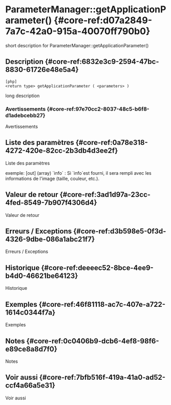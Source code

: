 # ParameterManager::getApplicationParameter() {#core-ref:d07a2849-7a7c-42a0-915a-40070ff790b0}

<div class="short-description">
<span class="fixme template">short description for ParameterManager::getApplicationParameter()</span>
</div>
<!--
<div class="applicability">
Obsolète depuis #.#.#
</div>
-->

## Description {#core-ref:6832e3c9-2594-47bc-8830-61726e48e5a4}

    [php]
    <return type> getApplicationParameter ( <parameters> )

<span class="fixme template">long description</span>

### Avertissements {#core-ref:97e70cc2-8037-48c5-b6f8-d1adebcebb27}

<span class="fixme template">Avertissements</span>

## Liste des paramètres {#core-ref:0a78e318-4272-420e-82cc-2b3db4d3ee2f}

<span class="fixme template">Liste des paramètres</span>

<div class="fixme template">
exemple:  
[out] (array) `info`
:   Si `info`est fourni, il sera rempli avec les informations de l'image (taille, couleur, etc.).
</div>

## Valeur de retour {#core-ref:3ad1d97a-23cc-4fed-8549-7b907f4306d4}

<span class="fixme template">Valeur de retour</span>

## Erreurs / Exceptions {#core-ref:d3b598e5-0f3d-4326-9dbe-086a1abc21f7}

<span class="fixme template">Erreurs / Exceptions</span>

## Historique {#core-ref:deeeec52-8bce-4ee9-b4d0-46621be64123}

<span class="fixme template">Historique</span>

## Exemples {#core-ref:46f81118-ac7c-407e-a722-1614c0344f7a}

<span class="fixme template">Exemples</span>

## Notes {#core-ref:0c0406b9-dcb6-4ef8-98f6-e89ce8a8d7f0}

<span class="fixme template">Notes</span>

## Voir aussi {#core-ref:7bfb516f-419a-41a0-ad52-ccf4a66a5e31}

<span class="fixme template">Voir aussi</span>
